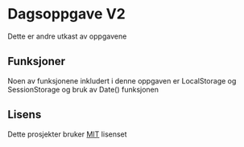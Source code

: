 # Dagsoppgave V2
Dette er andre utkast av oppgavene 

## Funksjoner
Noen av funksjonene inkludert i denne oppgaven er LocalStorage og SessionStorage og bruk av Date() funksjonen

## Lisens
Dette prosjekter bruker [MIT](https://opensource.org/licenses/MIT) lisenset